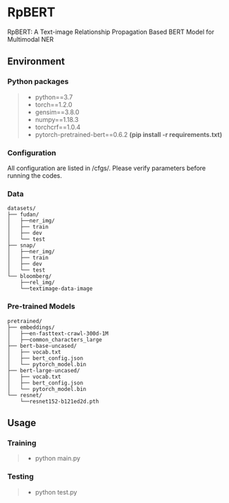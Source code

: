 # RpBERT
RpBERT: A Text-image Relationship Propagation Based BERT Model  for Multimodal NER

## Environment
### Python packages
>- python==3.7
>- torch==1.2.0
>- gensim==3.8.0 
>- numpy==1.18.3
>- torchcrf==1.0.4
>- pytorch-pretrained-bert==0.6.2
**(pip install -r requirements.txt)**

### Configuration
All configuration are listed in /cfgs/. Please verify parameters before running the codes.

### Data

```
datasets/
├── fudan/
│   ├──ner_img/
│   ├── train
│   ├── dev
│   └── test
├── snap/
│   ├──ner_img/
│   ├── train
│   ├── dev
│   └── test
└── bloomberg/
    ├──rel_img/
    └──textimage-data-image
```

### Pre-trained Models
```
pretrained/
├── embeddings/
│   ├──en-fasttext-crawl-300d-1M
│   ├──common_characters_large
├── bert-base-uncased/
│   ├── vocab.txt
│   ├── bert_config.json
│   └── pytorch_model.bin
├── bert-large-uncased/
│   ├── vocab.txt
│   ├── bert_config.json
│   └── pytorch_model.bin
└── resnet/
    └──resnet152-b121ed2d.pth
```
## Usage
### Training
>- python main.py 

### Testing
>- python test.py